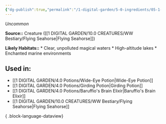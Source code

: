 ```yaml
---
{"dg-publish":true,"permalink":"/1-digital-garden/5-0-ingredients/05-1-creatures/powdered-flying-seahorse/","tags":["ingredient","uncommon"]}
---
```


*Uncommon*

**Source::** Creature ([[1 DIGITAL GARDEN/10.0 CREATURES/WW Bestiary/Flying Seahorse\|Flying Seahorse]])

**Likely Habitats::** * Clear, unpolluted magical waters * High-altitude lakes * Enchanted marine environments

## Used in:

- [[1 DIGITAL GARDEN/4.0 Potions/Wide-Eye Potion\|Wide-Eye Potion]]
- [[1 DIGITAL GARDEN/4.0 Potions/Girding Potion\|Girding Potion]]
- [[1 DIGITAL GARDEN/4.0 Potions/Baruffio's Brain Elixir\|Baruffio's Brain Elixir]]
- [[1 DIGITAL GARDEN/10.0 CREATURES/WW Bestiary/Flying Seahorse\|Flying Seahorse]]

{ .block-language-dataview}

